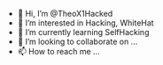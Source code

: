 - 👋 Hi, I’m @TheoX1Hacked
- 👀 I’m interested in Hacking, WhiteHat
- 🌱 I’m currently learning SelfHacking
- 💞️ I’m looking to collaborate on ...
- 📫 How to reach me ...

<!---
TheoX1Hacked/TheoX1Hacked is a ✨ special ✨ repository because its `README.md` (this file) appears on your GitHub profile.
You can click the Preview link to take a look at your changes.
--->
